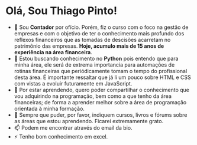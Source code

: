 <h1>Olá, Sou Thiago Pinto!</h1>

* 🔭 Sou **Contador** por ofício. Porém, fiz o curso com o foco na gestão de empresas e com o objetivo de ter o conhecimento mais profundo dos reflexos financeiros que as tomadas de descisões acarretam no patrimônio das empresas. **Hoje, acumulo mais de 15 anos de experiência na área financeira**.
* 🌱 Estou buscando conhecimento no **Python** pois entendo que para minha área, ele será de extrema importancia para automações de rotinas financeiras que periódicamente tomam o tempo do profissional desta área. É importante ressaltar que já li um pouco sobre HTML e CSS com vistas a evoluir futuramente em JavaScript.
* 👯 Por estar aprendendo, quero poder compartilhar o conhecimento que vou adquirindo na programação, bem como a que tenho da área financeiras; de forma a aprender melhor sobre a área de programação orientada à minha formação.
* 🤔 Sempre que puder, por favor, indiquem cursos, livros e fórums sobre as áreas que estou aprendendo. Ficarei extremamente grato.
* 📫 Podem me encontrar através do email da bio.
* ⚡ Tenho bom conhecimento em excel.
